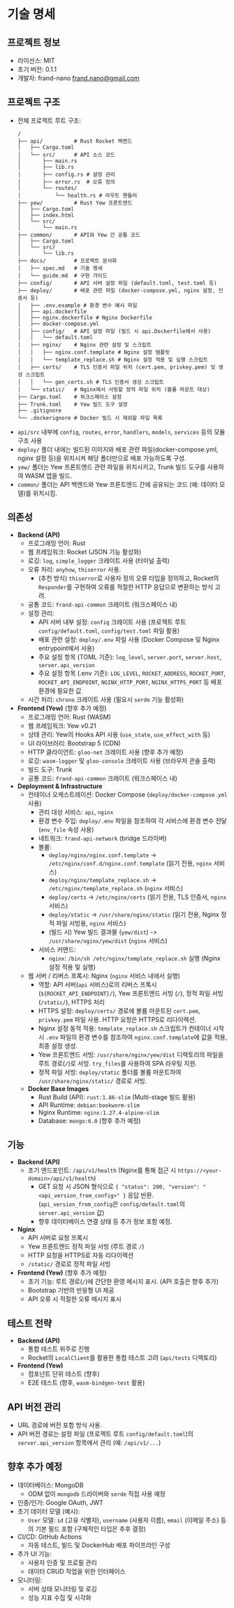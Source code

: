 # 기술 명세
## 프로젝트 정보
  * 라이선스: MIT
  * 초기 버전: 0.1.1
  * 개발자: frand-nano <frand.nano@gmail.com>

## 프로젝트 구조
  * 전체 프로젝트 루트 구조:
    ```
    /
    ├── api/          # Rust Rocket 백엔드
    │   ├── Cargo.toml
    │   └── src/      # API 소스 코드
    │       ├── main.rs
    │       ├── lib.rs
    │       ├── config.rs # 설정 관리
    │       ├── error.rs  # 오류 정의
    │       └── routes/
    │           └── health.rs # 라우트 핸들러
    ├── yew/          # Rust Yew 프론트엔드
    │   ├── Cargo.toml
    │   ├── index.html
    │   └── src/
    │       └── main.rs
    ├── common/       # API와 Yew 간 공통 코드
    │   ├── Cargo.toml
    │   └── src/
    │       └── lib.rs
    ├── docs/         # 프로젝트 문서화
    │   ├── spec.md   # 기술 명세
    │   └── guide.md  # 구현 가이드
    ├── config/       # API 서버 설정 파일 (default.toml, test.toml 등)
    ├── deploy/       # 배포 관련 파일 (docker-compose.yml, nginx 설정, 인증서 등)
    │   ├── .env.example # 환경 변수 예시 파일
    │   ├── api.dockerfile
    │   ├── nginx.dockerfile # Nginx Dockerfile
    │   ├── docker-compose.yml
    │   ├── config/   # API 설정 파일 (빌드 시 api.Dockerfile에서 사용)
    │   │   └── default.toml
    │   ├── nginx/    # Nginx 관련 설정 및 스크립트
    │   │   ├── nginx.conf.template # Nginx 설정 템플릿
    │   │   └── template_replace.sh # Nginx 설정 적용 및 실행 스크립트
    │   ├── certs/    # TLS 인증서 파일 위치 (cert.pem, privkey.pem) 및 생성 스크립트
    │   │   └── gen_certs.sh # TLS 인증서 생성 스크립트
    │   └── static/   # Nginx에서 서빙할 정적 파일 위치 (볼륨 마운트 대상)
    ├── Cargo.toml    # 워크스페이스 설정
    ├── Trunk.toml    # Yew 빌드 도구 설정
    ├── .gitignore
    └── .dockerignore # Docker 빌드 시 제외할 파일 목록
    ```
  * `api/src` 내부에 `config`, `routes`, `error`, `handlers`, `models`, `services` 등의 모듈 구조 사용
  * `deploy/` 폴더 내에는 빌드된 이미지와 배포 관련 파일(docker-compose.yml, nginx 설정 등)을 위치시켜 해당 폴더만으로 배포 가능하도록 구성.
  * `yew/` 폴더는 Yew 프론트엔드 관련 파일을 위치시키고, Trunk 빌드 도구를 사용하여 WASM 앱을 빌드.
  * `common/` 폴더는 API 백엔드와 Yew 프론트엔드 간에 공유되는 코드 (예: 데이터 모델)를 위치시킴.

## 의존성
  * **Backend (API)**
    * 프로그래밍 언어: Rust
    * 웹 프레임워크: Rocket (JSON 기능 활성화)
    * 로깅: `log`, `simple_logger` 크레이트 사용 (터미널 출력)
    * 오류 처리: `anyhow`, `thiserror` 사용.
      - (추천 방식) `thiserror`로 사용자 정의 오류 타입을 정의하고, Rocket의 `Responder`를 구현하여 오류를 적절한 HTTP 응답으로 변환하는 방식 고려.
    * 공통 코드: `frand-api-common` 크레이트 (워크스페이스 내)
    * 설정 관리:
        - API 서버 내부 설정: `config` 크레이트 사용 (프로젝트 루트 `config/default.toml`, `config/test.toml` 파일 활용)
        - 배포 관련 설정: `deploy/.env` 파일 사용 (Docker Compose 및 Nginx entrypoint에서 사용)
        - 주요 설정 항목 (TOML 기준): `log_level`, `server.port`, `server.host`, `server.api_version`
        - 주요 설정 항목 (.env 기준): `LOG_LEVEL`, `ROCKET_ADDRESS`, `ROCKET_PORT`, `ROCKET_API_ENDPOINT`, `NGINX_HTTP_PORT`, `NGINX_HTTPS_PORT` 등 배포 환경에 필요한 값
    * 시간 처리: `chrono` 크레이트 사용 (필요시 `serde` 기능 활성화)
  * **Frontend (Yew)** (향후 추가 예정)
    * 프로그래밍 언어: Rust (WASM)
    * 웹 프레임워크: Yew v0.21
    * 상태 관리: Yew의 Hooks API 사용 (`use_state`, `use_effect_with` 등)
    * UI 라이브러리: Bootstrap 5 (CDN)
    * HTTP 클라이언트: `gloo-net` 크레이트 사용 (향후 추가 예정)
    * 로깅: `wasm-logger` 및 `gloo-console` 크레이트 사용 (브라우저 콘솔 출력)
    * 빌드 도구: Trunk
    * 공통 코드: `frand-api-common` 크레이트 (워크스페이스 내)
  * **Deployment & Infrastructure**
    * 컨테이너 오케스트레이션: Docker Compose (`deploy/docker-compose.yml` 사용)
      * 관리 대상 서비스: `api`, `nginx`
      * 환경 변수 주입: `deploy/.env` 파일을 참조하여 각 서비스에 환경 변수 전달 (`env_file` 속성 사용)
      * 네트워크: `frand-api-network` (bridge 드라이버)
      * 볼륨:
          - `deploy/nginx/nginx.conf.template` -> `/etc/nginx/conf.d/nginx.conf.template` (읽기 전용, `nginx` 서비스)
          - `deploy/nginx/template_replace.sh` -> `/etc/nginx/template_replace.sh` (`nginx` 서비스)
          - `deploy/certs` -> `/etc/nginx/certs` (읽기 전용, TLS 인증서, `nginx` 서비스)
          - `deploy/static` -> `/usr/share/nginx/static` (읽기 전용, Nginx 정적 파일 서빙용, `nginx` 서비스)
          - (빌드 시) Yew 빌드 결과물 (`yew/dist`) -> `/usr/share/nginx/yew/dist` (`nginx` 서비스)
      * 서비스 커맨드:
          - `nginx`: `/bin/sh /etc/nginx/template_replace.sh` 실행 (Nginx 설정 적용 및 실행)
    * 웹 서버 / 리버스 프록시: Nginx (`nginx` 서비스 내에서 실행)
      * 역할: API 서버(`api` 서비스)로의 리버스 프록시 (`${ROCKET_API_ENDPOINT}/`), Yew 프론트엔드 서빙 (`/`), 정적 파일 서빙 (`/static/`), HTTPS 처리
      * HTTPS 설정: `deploy/certs/` 경로에 볼륨 마운트된 `cert.pem`, `privkey.pem` 파일 사용. HTTP 요청은 HTTPS로 리다이렉션.
      * Nginx 설정 동적 적용: `template_replace.sh` 스크립트가 컨테이너 시작 시 `.env` 파일의 환경 변수를 참조하여 `nginx.conf.template`에 값을 적용, 최종 설정 생성.
      * Yew 프론트엔드 서빙: `/usr/share/nginx/yew/dist` 디렉토리의 파일을 루트 경로(`/`)로 서빙. `try_files`를 사용하여 SPA 라우팅 지원.
      * 정적 파일 서빙: `deploy/static` 폴더를 볼륨 마운트하여 `/usr/share/nginx/static/` 경로로 서빙.
    * **Docker Base Images**
      * Rust Build (API): `rust:1.86-slim` (Multi-stage 빌드 활용)
      * API Runtime: `debian:bookworm-slim`
      * Nginx Runtime: `nginx:1.27.4-alpine-slim`
      * Database: `mongo:6.0` (향후 추가 예정)

## 기능
  * **Backend (API)**
    * 초기 엔드포인트: `/api/v1/health` (Nginx를 통해 접근 시 `https://<your-domain>/api/v1/health`)
      - GET 요청 시 JSON 형식으로 `{ "status": 200, "version": "<api_version_from_config>" }` 응답 반환. (`api_version_from_config`은 `config/default.toml`의 `server.api_version` 값)
      - 향후 데이터베이스 연결 상태 등 추가 정보 포함 예정.
  * **Nginx**
    * API 서버로 요청 프록시
    * Yew 프론트엔드 정적 파일 서빙 (루트 경로 `/`)
    * HTTP 요청을 HTTPS로 자동 리다이렉션
    * `/static/` 경로로 정적 파일 서빙
  * **Frontend (Yew)** (향후 추가 예정)
    * 초기 기능: 루트 경로(`/`)에 간단한 환영 메시지 표시. (API 호출은 향후 추가)
    * Bootstrap 기반의 반응형 UI 제공
    * API 오류 시 적절한 오류 메시지 표시

## 테스트 전략
  * **Backend (API)**
    * 통합 테스트 위주로 진행
    * Rocket의 `LocalClient`를 활용한 통합 테스트 고려 (`api/tests` 디렉토리)
  * **Frontend (Yew)**
    * 컴포넌트 단위 테스트 (향후)
    * E2E 테스트 (향후, `wasm-bindgen-test` 활용)

## API 버전 관리
  * URL 경로에 버전 포함 방식 사용.
  * API 버전 경로는 설정 파일 (프로젝트 루트 `config/default.toml`)의 `server.api_version` 항목에서 관리 (예: `/api/v1/...`)

## 향후 추가 예정
  * 데이터베이스: MongoDB
    - ODM 없이 `mongodb` 드라이버와 `serde` 직접 사용 예정
  * 인증/인가: Google OAuth, JWT
  * 초기 데이터 모델 (예시):
    - `User` 모델: `id` (고유 식별자), `username` (사용자 이름), `email` (이메일 주소) 등의 기본 필드 포함 (구체적인 타입은 추후 결정)
  * CI/CD: GitHub Actions
    - 자동 테스트, 빌드 및 DockerHub 배포 파이프라인 구성
  * 추가 UI 기능:
    - 사용자 인증 및 프로필 관리
    - 데이터 CRUD 작업을 위한 인터페이스
  * 모니터링:
    - 서버 상태 모니터링 및 로깅
    - 성능 지표 수집 및 시각화